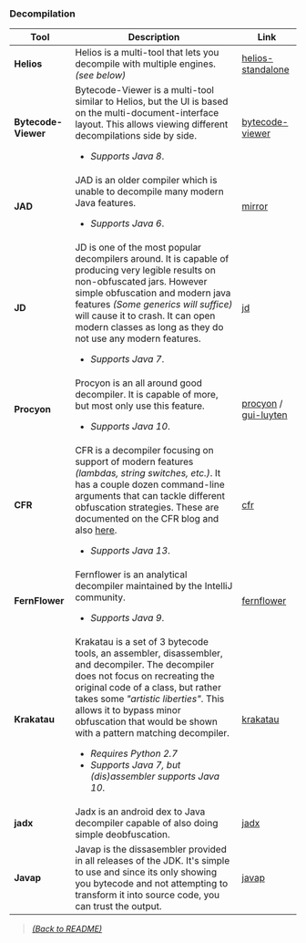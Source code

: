 ### Decompilation

| Tool  | Description  | Link |
|-------|--------------|------|
| **Helios** | Helios is a multi-tool that lets you decompile with multiple engines. _(see below)_ | [helios-standalone](https://github.com/helios-decompiler/standalone-app)
| **Bytecode-Viewer** | Bytecode-Viewer is a multi-tool similar to Helios, but the UI is based on the multi-document-interface layout. This allows viewing different decompilations side by side.<ul><li>_Supports Java 8_.</li></ul> | [bytecode-viewer](https://github.com/Konloch/bytecode-viewer) |
| **JAD** | JAD is an older compiler which is unable to decompile many modern Java features.<ul><li>_Supports Java 6_.</li></ul> | [mirror](http://www.javadecompilers.com/jad) |
| **JD** | JD is one of the most popular decompilers around. It is capable of producing very legible results on non-obfuscated jars. However simple obfuscation and modern java features _(Some generics will suffice)_ will cause it to crash. It can open modern classes as long as they do not use any modern features.<ul><li>_Supports Java 7_.</li></ul>| [jd](http://jd.benow.ca/) |
| **Procyon** | Procyon is an all around good decompiler. It is capable of more, but most only use this feature.  <ul><li> _Supports Java 10_.</li></ul>  | [procyon](https://bitbucket.org/mstrobel/procyon/src/default/) / [gui-luyten](https://github.com/deathmarine/Luyten) |
| **CFR** | CFR is a decompiler focusing on support of modern features _(lambdas, string switches, etc.)_. It has a couple dozen command-line arguments that can tackle different obfuscation strategies. These are documented on the CFR blog and also [here](https://col-e.github.io/Recaf/cfr.html).<ul><li>_Supports Java 13_.</li></ul> | [cfr](http://www.benf.org/other/cfr/) |
| **FernFlower** | Fernflower is an analytical decompiler maintained by the IntelliJ community.<ul><li>_Supports Java 9_.</li></ul> | [fernflower](https://github.com/JetBrains/intellij-community/tree/master/plugins/java-decompiler/engine) |
| **Krakatau** | Krakatau is a set of 3 bytecode tools, an assembler, disassembler, and decompiler. The decompiler does not focus on recreating the original code of a class, but rather takes some _"artistic liberties"_. This allows it to bypass minor obfuscation that would be shown with a pattern matching decompiler. <ul><li>_Requires Python 2.7_</li><li>_Supports Java 7, but (dis)assembler supports Java 10_.</li></ul> | [krakatau](https://github.com/Storyyeller/Krakatau) |
| **jadx** | Jadx is an android dex to Java decompiler capable of also doing simple deobfuscation. | [jadx](https://github.com/skylot/jadx) |
| **Javap** | Javap is the dissasembler provided in all releases of the JDK. It's simple to use and since its only showing you bytecode and not attempting to transform it into source code, you can trust the output. | [javap](https://docs.oracle.com/javase/8/docs/technotes/tools/windows/javap.html) | 

> [_(Back to README)_](README.md)
